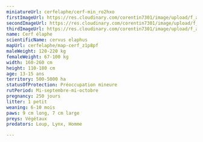 ```yaml
---
miniatureUrl: cerfelaphe/cerf-min_ro2hxo
firstImageUrl: https://res.cloudinary.com/corentin7301/image/upload/f_auto/q_auto/c_scale/fl_lossy/v1624098579/wildlife/cerfelaphe/cerf-1_eytxce
secondImageUrl: https://res.cloudinary.com/corentin7301/image/upload/f_auto/q_auto/c_scale/fl_lossy/v1624098579/wildlife/cerfelaphe/cerf-2_hnc8ei
thirdImageUrl: https://res.cloudinary.com/corentin7301/image/upload/f_auto/q_auto/c_scale/fl_lossy/v1624098579/wildlife/cerfelaphe/cerf-3_ev4dap
name: Cerf élaphe
scientificName: cervus elaphus
mapUrl: cerfelaphe/map-cerf_z1p8pf
maleWeight: 120-220 kg
femaleWeight: 67-100 kg
width: 160-260 cm
height: 110-180 cm
age: 13-15 ans
territory: 500-5000 ha
statusOfProtection: Préoccupation mineure
rutPeriod: Mi-septembre-mi-octobre
pregnancy: 250 jours
litter: 1 petit
weaning: 6-10 mois
paws: 9 cm long, 7 cm large
preys: Végétaux
predators: Loup, Lynx, Homme

---
```

